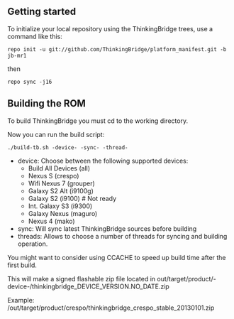Getting started
---------------
To initialize your local repository using the ThinkingBridge trees, use a command like this:

    repo init -u git://github.com/ThinkingBridge/platform_manifest.git -b jb-mr1

then

    repo sync -j16


Building the ROM
------------------------

To build ThinkingBridge you must cd to the working directory.

Now you can run the build script:

    ./build-tb.sh -device- -sync- -thread-


* device: Choose between the following supported devices: 
   - Build All Devices (all)
   - Nexus S (crespo)
   - Wifi Nexus 7 (grouper)
   - Galaxy S2 Alt (i9100g)
   - Galaxy S2 (i9100) # Not ready
   - Int. Galaxy S3 (i9300)
   - Galaxy Nexus (maguro)
   - Nexus 4 (mako)
* sync: Will sync latest ThinkingBridge sources before building
* threads: Allows to choose a number of threads for syncing and building operation.



You might want to consider using CCACHE to speed up build time after the first build.

This will make a signed flashable zip file located in out/target/product/-device-/thinkingbridge_DEVICE_VERSION.NO_DATE.zip

Example: /out/target/product/crespo/thinkingbridge_crespo_stable_20130101.zip

